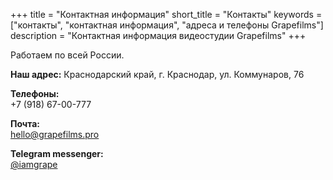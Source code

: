 +++
title = "Контактная информация"
short_title = "Контакты"
keywords = ["контакты", "контактная информация", "адреса и телефоны Grapefilms"]
description = "Контактная информация видеостудии Grapefilms"
+++

Работаем по всей России.

**Наш адрес:** Краснодарский край, г. Краснодар, ул. Коммунаров, 76

**Телефоны:**
<br/>+7 (918) 67-00-777

**Почта:**
<br/><a href="mailto:hello@grapefilms.pro?subj=videoproduction">hello@grapefilms.pro</a>

**Telegram messenger:**
<br/>[@iamgrape](http://telegram.me/iamgrape)

<!--
**Социальные сети**
<br/>[Facebook](https://www.facebook.com/grapefilms)
<br/>[Вконтакте](https://vk.com/grapefilmspro)
<br/>[Instagram](https://instagram.com/grapefilms/)
-->